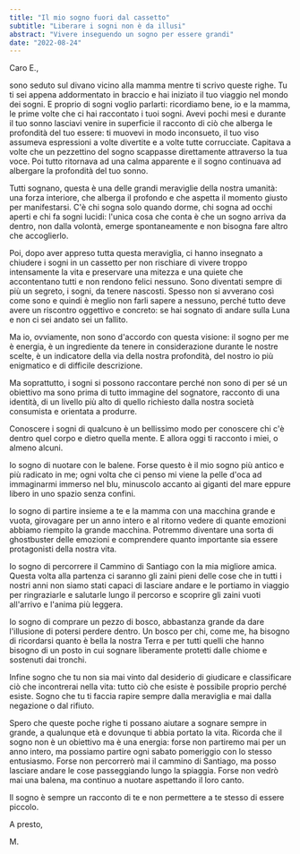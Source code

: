 ```yaml
---
title: "Il mio sogno fuori dal cassetto"
subtitle: "Liberare i sogni non è da illusi"
abstract: "Vivere inseguendo un sogno per essere grandi"
date: "2022-08-24"
---
```


Caro E.,

sono seduto sul divano vicino alla mamma mentre ti scrivo queste righe. Tu ti sei appena addormentato in braccio e hai iniziato il tuo viaggio nel mondo dei sogni. E proprio di sogni voglio parlarti: ricordiamo bene, io e la mamma, le prime volte che ci hai raccontato i tuoi sogni. Avevi pochi mesi e durante il tuo sonno lasciavi venire in superficie il racconto di ciò che alberga le profondità del tuo essere: ti muovevi in modo inconsueto, il tuo viso assumeva espressioni a volte divertite e a volte tutte corrucciate. Capitava a volte che un pezzettino del sogno scappasse direttamente attraverso la tua voce. Poi tutto ritornava ad una calma apparente e il sogno continuava ad albergare la profondità del tuo sonno.

Tutti sognano, questa è una delle grandi meraviglie della nostra umanità: una forza interiore, che alberga il profondo e che aspetta il momento giusto per manifestarsi. C'è chi sogna solo quando dorme, chi sogna ad occhi aperti e chi fa sogni lucidi: l'unica cosa che conta è che un sogno arriva da dentro, non dalla volontà, emerge spontaneamente e non bisogna fare altro che accoglierlo.

Poi, dopo aver appreso tutta questa meraviglia, ci hanno insegnato a chiudere i sogni in un cassetto per non rischiare di vivere troppo intensamente la vita e preservare una  mitezza e una quiete che accontentano tutti e non rendono felici nessuno. Sono diventati sempre di più un segreto, i sogni, da tenere nascosti. Spesso non si avverano così come sono e quindi è meglio non farli sapere a nessuno, perché tutto deve avere un riscontro oggettivo e concreto: se hai sognato di andare sulla Luna e non ci sei andato sei un fallito.

Ma io, ovviamente, non sono d'accordo con questa visione: il sogno per me è energia, è un ingrediente da tenere in considerazione durante le nostre scelte, è un indicatore della via della nostra profondità, del nostro io più enigmatico e di difficile descrizione.

Ma soprattutto, i sogni si possono raccontare perché non sono di per sé un obiettivo ma sono prima di tutto immagine del sognatore, racconto di una identità, di un livello più alto di quello richiesto dalla nostra società consumista e orientata a produrre.

Conoscere i sogni di qualcuno è un bellissimo modo per conoscere chi c'è dentro quel corpo e dietro quella mente. E allora oggi ti racconto i miei, o almeno alcuni.

Io sogno di nuotare con le balene. Forse questo è il mio sogno più antico e più radicato in me; ogni volta che ci penso mi viene la pelle d'oca ad immaginarmi immerso nel blu, minuscolo accanto ai giganti del mare eppure libero in uno spazio senza confini.

Io sogno di partire insieme a te e la mamma con una macchina grande e vuota, girovagare per un anno intero e al ritorno vedere di quante emozioni abbiamo riempito la grande macchina. Potremmo diventare una sorta di ghostbuster delle emozioni e comprendere quanto importante sia essere protagonisti della nostra vita.

Io sogno di percorrere il Cammino di Santiago con la mia migliore amica. Questa volta alla partenza ci saranno gli zaini pieni delle cose che in tutti i nostri anni non siamo stati capaci di lasciare andare e le portiamo in viaggio per ringraziarle e salutarle lungo il percorso e scoprire gli zaini vuoti all'arrivo e l'anima più leggera.

Io sogno di comprare un pezzo di bosco, abbastanza grande da dare l'illusione di potersi perdere dentro. Un bosco per chi, come me, ha bisogno di ricordarsi quanto è bella la nostra Terra e per tutti quelli che hanno bisogno di un posto in cui sognare liberamente protetti dalle chiome e sostenuti dai tronchi.

Infine sogno che tu non sia mai vinto dal desiderio di giudicare e classificare ciò che incontrerai nella vita: tutto ciò che esiste è possibile proprio perché esiste. Sogno che tu ti faccia rapire sempre dalla meraviglia e mai dalla negazione o dal rifiuto.

Spero che queste poche righe ti possano aiutare a sognare sempre in grande, a qualunque età e dovunque ti abbia portato la vita. Ricorda che il sogno non è un obiettivo ma è una energia: forse non partiremo mai per un anno intero, ma possiamo partire ogni sabato pomeriggio con lo stesso entusiasmo. Forse non percorrerò mai il cammino di Santiago, ma posso lasciare andare le cose passeggiando lungo la spiaggia.  Forse non vedrò mai una balena, ma continuo a nuotare aspettando il loro canto. 

Il sogno è sempre un racconto di te e non permettere a te stesso di essere piccolo.

A presto,

M.
